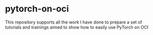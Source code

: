 # pytorch-on-oci
This repository supports all the work I have done to prepare a set of tutorials and trainings aimed to show how to easily use PyTorch on OCI
